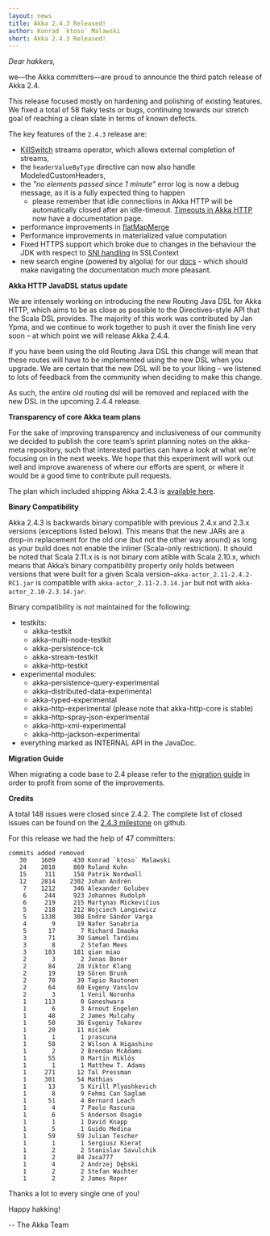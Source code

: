 ```yaml
---
layout: news
title: Akka 2.4.3 Released!
author: Konrad `ktoso` Malawski
short: Akka 2.4.3 Released!
---
```

*Dear hakkers,*

we—the Akka committers—are proud to announce the third patch release of Akka 2.4.

This release focused mostly on hardening and polishing of existing features. We fixed a total of 58 flaky tests or bugs, continuing towards our stretch goal of reaching a clean slate in terms of known defects. 

The key features of the `2.4.3` release are:

* [KillSwitch](https://github.com/akka/akka/issues/19892) streams operator, which allows external completion of streams,
* the `headerValueByType` directive can now also handle ModeledCustomHeaders,
* the *"no elements passed since 1 minute"* error log is now a debug message, as it is a fully expected thing to happen
    * please remember that idle connections in Akka HTTP will be automatically closed after an idle-timeout. [Timeouts in Akka HTTP](http://doc.akka.io/docs/akka/current/scala/http/common/timeouts.html) now have a documentation page.
* performance improvements in [flatMapMerge](https://github.com/akka/akka/issues/19299)
* Performance improvements in materialized value computation
* Fixed HTTPS support which broke due to changes in the behaviour the JDK with respect to [SNI handling](https://github.com/akka/akka/issues/19858) in SSLContext
* new search engine (powered by algolia) for our [docs](http://doc.akka.io/docs/akka/current/scala.html) - which should make navigating the documentation much more pleasant.

**Akka HTTP JavaDSL status update**

We are intensely working on introducing the new Routing Java DSL for Akka HTTP, which aims to be as close as possible to the Directives-style API that the Scala DSL provides. The majority of this work was contributed by Jan Ypma, and we continue to work together to push it over the finish line very soon – at which point we will release Akka 2.4.4.

If you have been using the old Routing Java DSL this change will mean that these routes will have to be implemented using the new DSL when you upgrade. We are certain that the new DSL will be to your liking – we listened to lots of feedback from the community when deciding to make this change. 

As such, the entire old routing dsl will be removed and replaced with the new DSL in the upcoming 2.4.4 release.

**Transparency of core Akka team plans**

For the sake of improving transparency and inclusiveness of our community we decided to publish the core team’s sprint planning notes on the akka-meta repository, such that interested parties can have a look at what we’re focusing on in the next weeks. 
We hope that this experiment will work out well and improve awareness of where our efforts are spent, or where it would be a good time to contribute pull requests. 

The plan which included shipping Akka 2.4.3 is [available here](https://github.com/akka/akka-meta/issues/12).

**Binary Compatibility**

Akka 2.4.3 is backwards binary compatible with previous 2.4.x and 2.3.x versions (exceptions listed below). 
This means that the new JARs are a drop-in replacement for the old one (but not the other way around) as long as your 
build does not enable the inliner (Scala-only restriction). It should be noted that Scala 2.11.x is is not binary com
atible with Scala 2.10.x, which means that Akka’s binary compatibility property only holds between versions that were 
built for a given Scala version–`akka-actor_2.11-2.4.2-RC1.jar` is compatible with `akka-actor_2.11-2.3.14.jar` but not with
`akka-actor_2.10-2.3.14.jar`.

Binary compatibility is *not* maintained for the following:

* testkits:
    * akka-testkit
    * akka-multi-node-testkit
    * akka-persistence-tck
    * akka-stream-testkit
    * akka-http-testkit
* experimental modules:
    * akka-persistence-query-experimental
    * akka-distributed-data-experimental
    * akka-typed-experimental
    * akka-http-experimental (please note that akka-http-core is stable)
    * akka-http-spray-json-experimental
    * akka-http-xml-experimental
    * akka-http-jackson-experimental
* everything marked as INTERNAL API in the JavaDoc.

**Migration Guide**

When migrating a code base to 2.4 please refer to the [migration guide](http://doc.akka.io/docs/akka/2.4.3/project/migration-guide-2.3.x-2.4.x.html) 
in order to profit from some of the improvements.

**Credits**

A total 148 issues were closed since 2.4.2.
The complete list of closed issues can be found on the [2.4.3 milestone](https://github.com/akka/akka/issues?q=milestone%3A2.4.3) on github.

For this release we had the help of 47 committers:

~~~
commits added removed
   30    1609     430 Konrad `ktoso` Malawski
   24    2018     869 Roland Kuhn
   15     311     158 Patrik Nordwall
   12    2814    2302 Johan Andrén
    7    1212     346 Alexander Golubev
    6     244     923 Johannes Rudolph
    6     219     215 Martynas Mickevičius
    5     218     212 Wojciech Langiewicz
    5    1338     308 Endre Sándor Varga
    4       9      19 Nafer Sanabria
    5      17       7 Richard Imaoka
    3      71      30 Samuel Tardieu
    3       8       2 Stefan Mees
    3     183     181 qian miao
    2       3       2 Jonas Bonér
    2      84      28 Viktor Klang
    2      19      19 Sören Brunk
    2      70      39 Tapio Rautonen
    2      64      60 Evgeny Vanslov
    2       3       1 Venil Noronha
    1     113       0 Ganeshwara
    1       6       3 Arnout Engelen
    1      48       2 James Mulcahy
    1      50      36 Evgeniy Tokarev
    1      20      11 miciek
    1       1       1 prascuna
    1      58       2 Wilson A Higashino
    1       2       2 Brendan McAdams
    1      55       0 Martin Miklós
    1       1       1 Matthew T. Adams
    1     271      12 Tal Pressman
    1     301      54 Mathias
    1      13       5 Kirill Plyashkevich
    1       8       9 Fehmi Can Saglam
    1      51       4 Bernard Leach
    1       4       7 Paolo Rascuna
    1       6       5 Anderson Osagie
    1       1       1 David Knapp
    1       5       1 Guido Medina
    1      59      59 Julian Tescher
    1       1       1 Sergiusz Kierat
    1       2       2 Stanislav Savulchik
    1       2      84 Jaca777
    1       4       2 Andrzej Dębski
    1       2       2 Stefan Wachter
    1       2       2 James Roper
~~~

Thanks a lot to every single one of you!

Happy hakking!

-- The Akka Team
